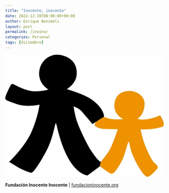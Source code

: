 ```yaml
---
title: "Inocente, inocente"
date: 2022-12-28T08:00:00+00:00
author: Enrique Benimeli
layout: post
permalink: /inoino/
categories: Personal
tags: [diciembre]
---
```


![image](assets/images/posts/2022/12/inocente.jpg)


**Fundación Inocente Inocente** \| [fundacioninocente.org](https://colabora.fundacioninocente.org/)
